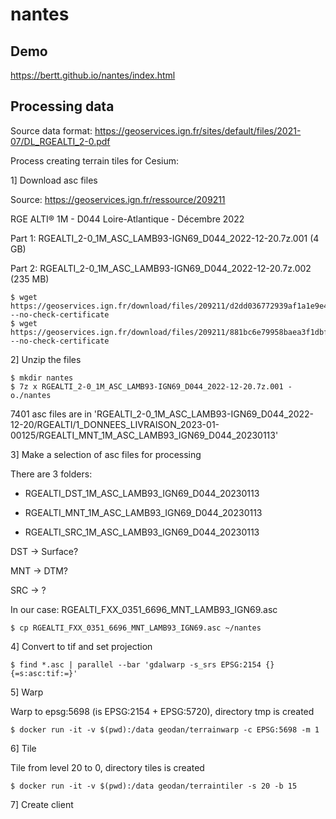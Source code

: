 # nantes

## Demo

https://bertt.github.io/nantes/index.html

## Processing data

Source data format: https://geoservices.ign.fr/sites/default/files/2021-07/DL_RGEALTI_2-0.pdf

Process creating terrain tiles for Cesium:

1] Download asc files

Source: https://geoservices.ign.fr/ressource/209211 

RGE ALTI® 1M - D044 Loire-Atlantique - Décembre 2022

Part 1: RGEALTI_2-0_1M_ASC_LAMB93-IGN69_D044_2022-12-20.7z.001 (4 GB)

Part 2: RGEALTI_2-0_1M_ASC_LAMB93-IGN69_D044_2022-12-20.7z.002 (235 MB)

```
$ wget https://geoservices.ign.fr/download/files/209211/d2dd036772939af1a1e9e462486609cd/0/1060/0/2 --no-check-certificate
$ wget https://geoservices.ign.fr/download/files/209211/881bc6e79958baea3f1dbf741c63af2e/0/1060/1/2 --no-check-certificate
```

2] Unzip the files

```
$ mkdir nantes
$ 7z x RGEALTI_2-0_1M_ASC_LAMB93-IGN69_D044_2022-12-20.7z.001 -o./nantes
```

7401 asc files are in 'RGEALTI_2-0_1M_ASC_LAMB93-IGN69_D044_2022-12-20/RGEALTI/1_DONNEES_LIVRAISON_2023-01-00125/RGEALTI_MNT_1M_ASC_LAMB93_IGN69_D044_20230113'

3] Make a selection of asc files for processing

There are 3 folders:

- RGEALTI_DST_1M_ASC_LAMB93_IGN69_D044_20230113      

- RGEALTI_MNT_1M_ASC_LAMB93_IGN69_D044_20230113

- RGEALTI_SRC_1M_ASC_LAMB93_IGN69_D044_20230113

DST -> Surface?

MNT -> DTM?

SRC -> ?

In our case: RGEALTI_FXX_0351_6696_MNT_LAMB93_IGN69.asc

```
$ cp RGEALTI_FXX_0351_6696_MNT_LAMB93_IGN69.asc ~/nantes
```

4] Convert to tif and set projection

```
$ find *.asc | parallel --bar 'gdalwarp -s_srs EPSG:2154 {} {=s:asc:tif:=}'
```

5] Warp

Warp to epsg:5698 (is EPSG:2154 + EPSG:5720), directory tmp is created

```
$ docker run -it -v $(pwd):/data geodan/terrainwarp -c EPSG:5698 -m 1
```
6] Tile

Tile from level 20 to 0, directory tiles is created

```
$ docker run -it -v $(pwd):/data geodan/terraintiler -s 20 -b 15
```

7] Create client


